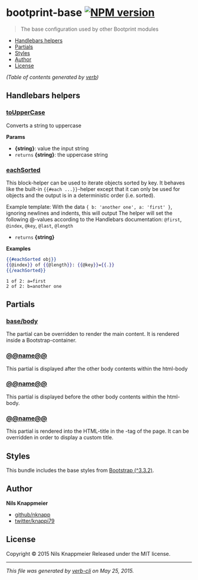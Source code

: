 # bootprint-base [![NPM version](https://badge.fury.io/js/bootprint-base.svg)](http://badge.fury.io/js/bootprint-base)

> The base configuration used by other Bootprint modules

<!-- toc -->

- [Handlebars helpers](#handlebars-helpers)
- [Partials](#partials)
- [Styles](#styles)
- [Author](#author)
- [License](#license)

_(Table of contents generated by [verb])_

<!-- tocstop -->

## Handlebars helpers

### [toUpperCase](handlebars/helpers.js#L33)

Converts a string to uppercase

**Params**

* **{string}**: value the input string    
* `returns` **{string}**: the uppercase string  

### [eachSorted](handlebars/helpers.js#L62)

This block-helper can be used to iterate objects sorted by key. It behaves like the built-in `{{#each ...}}`-helper except that it can only be used for objects and the output is in a deterministic order (i.e. sorted).

Example template:
With the data `{ b: 'another one', a: 'first' }`, ignoring newlines and indents, this will output
The helper will set the following @-values according to the Handlebars documentation:
`@first`, `@index`, `@key`, `@last`, `@length`

* `returns` **{string}**  

**Examples**

```handlebars
{{#eachSorted obj}}
{{@index}} of {{@length}}: {{@key}}={{.}}
{{/eachSorted}}
```

```text
1 of 2: a=first
2 of 2: b=another one
```

## Partials

### [base/body](handlebars/partials/base/body.hbs#L13)

The partial can be overridden to render the main content. It is rendered inside a
Bootstrap-container.

### [@@name@@](handlebars/partials/base/footer.hbs#L13)

This partial is displayed after the other body contents within the html-body

### [@@name@@](handlebars/partials/base/header.hbs#L13)

This partial is displayed before the other body contents within the html-body.

### [@@name@@](handlebars/partials/base/title.hbs#L14)

This partial is rendered into the HTML-title in the <head>-tag of the page.
It can be overridden in order to display a custom title.

## Styles

This bundle includes the base styles from [Bootstrap (^3.3.2)](http://getbootstrap.com).

## Author

**Nils Knappmeier**

+ [github/nknapp](https://github.com/nknapp)
+ [twitter/knappi79](http://twitter.com/knappi79)

## License

Copyright © 2015 Nils Knappmeier
Released under the MIT license.

***
                         
_This file was generated by [verb-cli](https://github.com/assemble/verb-cli) on May 25, 2015._

<!-- reflinks generated by verb-reflinks plugin -->

[assemble]: http://assemble.io
[template]: https://github.com/jonschlinkert/template
[verb]: https://github.com/assemble/verb